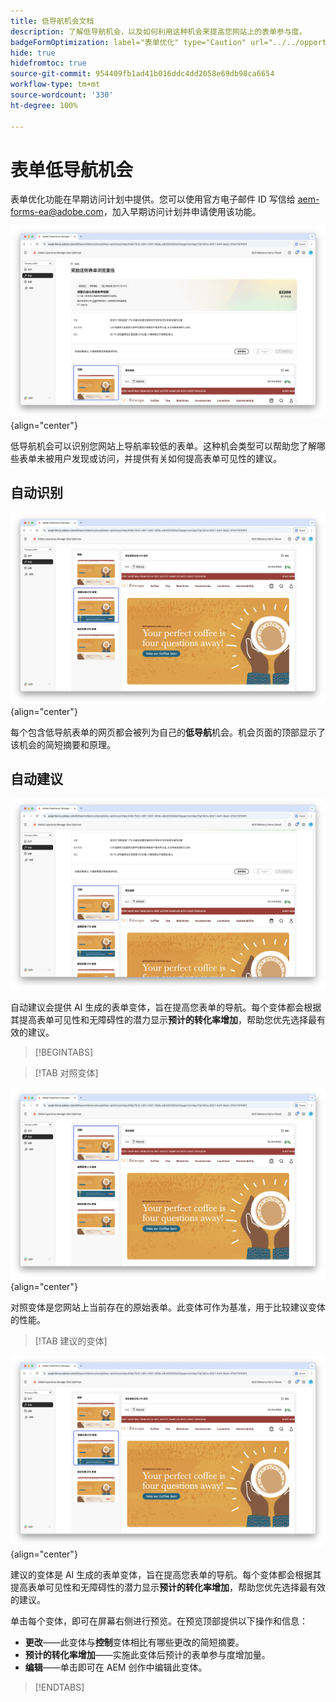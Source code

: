 ```yaml
---
title: 低导航机会文档
description: 了解低导航机会，以及如何利用这种机会来提高您网站上的表单参与度。
badgeFormOptimization: label="表单优化" type="Caution" url="../../opportunity-types/form-optimization.md" tooltip="表单优化"
hide: true
hidefromtoc: true
source-git-commit: 954409fb1ad41b016ddc4dd2058e69db98ca6654
workflow-type: tm+mt
source-wordcount: '330'
ht-degree: 100%

---
```



# 表单低导航机会

<span class="preview"> 表单优化功能在早期访问计划中提供。您可以使用官方电子邮件 ID 写信给 aem-forms-ea@adobe.com，加入早期访问计划并申请使用该功能。</span>

![低导航机会](./assets/low-navigation/hero.png){align="center"}

低导航机会可以识别您网站上导航率较低的表单。这种机会类型可以帮助您了解哪些表单未被用户发现或访问，并提供有关如何提高表单可见性的建议。

## 自动识别

![自动识别低导航](./assets/low-navigation/auto-identify.png){align="center"}

每个包含低导航表单的网页都会被列为自己的&#x200B;**低导航**&#x200B;机会。机会页面的顶部显示了该机会的简短摘要和原理。

## 自动建议

![自动建议低导航](./assets/low-navigation/auto-suggest.png)

自动建议会提供 AI 生成的表单变体，旨在提高您表单的导航。每个变体都会根据其提高表单可见性和无障碍性的潜力显示&#x200B;**预计的转化率增加**，帮助您优先选择最有效的建议。

>[!BEGINTABS]

>[!TAB 对照变体]

![对照变体](./assets/low-navigation/control-variation.png){align="center"}

对照变体是您网站上当前存在的原始表单。此变体可作为基准，用于比较建议变体的性能。

>[!TAB 建议的变体]

![建议的变体](./assets/low-navigation/suggested-variations.png){align="center"}

建议的变体是 AI 生成的表单变体，旨在提高您表单的导航。每个变体都会根据其提高表单可见性和无障碍性的潜力显示&#x200B;**预计的转化率增加**，帮助您优先选择最有效的建议。

单击每个变体，即可在屏幕右侧进行预览。在预览顶部提供以下操作和信息：

* **更改**——此变体与&#x200B;**控制**&#x200B;变体相比有哪些更改的简短摘要。
* **预计的转化率增加**——实施此变体后预计的表单参与度增加量。
* **编辑**——单击即可在 AEM 创作中编辑此变体。

>[!ENDTABS]

<!-- 

## Auto-optimize

[!BADGE Ultimate]{type=Positive tooltip="Ultimate"}

![Auto-optimize low navigation](./assets/low-views/auto-optimize.png){align="center"}

Sites Optimizer Ultimate adds the ability to deploy auto-optimization for the issues found by the low navigation opportunity.

>[!BEGINTABS]

>[!TAB Test multiple]


>[!TAB Publish selected]

{{auto-optimize-deploy-optimization-slack}}

>[!TAB Request approval]

{{auto-optimize-request-approval}}

>[!ENDTABS]

-->
